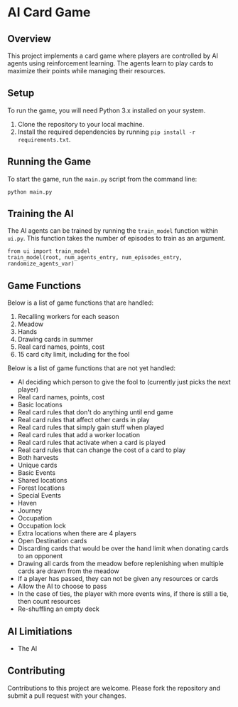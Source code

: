 AI Card Game
============

Overview
--------
This project implements a card game where players are controlled by AI agents using reinforcement learning. The agents learn to play cards to maximize their points while managing their resources.

Setup
-----
To run the game, you will need Python 3.x installed on your system.

1. Clone the repository to your local machine.
2. Install the required dependencies by running `pip install -r requirements.txt`.

Running the Game
----------------
To start the game, run the `main.py` script from the command line:

```
python main.py
```

Training the AI
---------------
The AI agents can be trained by running the `train_model` function within `ui.py`. This function takes the number of episodes to train as an argument.

```
from ui import train_model
train_model(root, num_agents_entry, num_episodes_entry, randomize_agents_var)
```

Game Functions
---------------
Below is a list of game functions that are handled:

1. Recalling workers for each season
2. Meadow
3. Hands
4. Drawing cards in summer
5. Real card names, points, cost
6. 15 card city limit, including for the fool

Below is a list of game functions that are not yet handled:

- AI deciding which person to give the fool to (currently just picks the next player)
- Real card names, points, cost
- Basic locations
- Real card rules that don't do anything until end game
- Real card rules that affect other cards in play
- Real card rules that simply gain stuff when played
- Real card rules that add a worker location
- Real card rules that activate when a card is played
- Real card rules that can change the cost of a card to play
- Both harvests
- Unique cards
- Basic Events
- Shared locations
- Forest locations
- Special Events
- Haven
- Journey
- Occupation
- Occupation lock
- Extra locations when there are 4 players
- Open Destination cards
- Discarding cards that would be over the hand limit when donating cards to an opponent
- Drawing all cards from the meadow before replenishing when multiple cards are drawn from the meadow
- If a player has passed, they can not be given any resources or cards
- Allow the AI to choose to pass
- In the case of ties, the player with more events wins, if there is still a tie, then count resources
- Re-shuffling an empty deck

AI Limitiations
---------------
- The AI 

Contributing
------------
Contributions to this project are welcome. Please fork the repository and submit a pull request with your changes.
